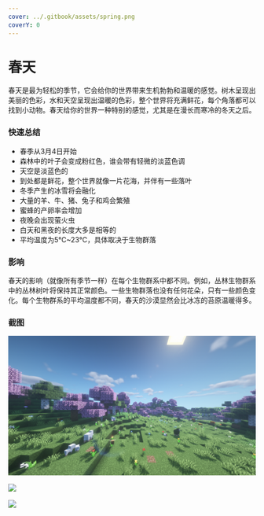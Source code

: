 ```yaml
---
cover: ../.gitbook/assets/spring.png
coverY: 0
---
```


# 春天

春天是最为轻松的季节，它会给你的世界带来生机勃勃和温暖的感觉。树木呈现出美丽的色彩，水和天空呈现出温暖的色彩，整个世界将充满鲜花，每个角落都可以找到小动物。春天给你的世界一种特别的感觉，尤其是在漫长而寒冷的冬天之后。

### 快速总结

* 春季从3月4日开始
* 森林中的叶子会变成粉红色，谁会带有轻微的淡蓝色调
* 天空是淡蓝色的
* 到处都是鲜花，整个世界就像一片花海，并伴有一些落叶
* 冬季产生的冰雪将会融化
* 大量的羊、牛、猪、兔子和鸡会繁殖
* 蜜蜂的产卵率会增加
* 夜晚会出现萤火虫
* 白天和黑夜的长度大多是相等的
* 平均温度为5℃\~23℃，具体取决于生物群落

### 影响

春天的影响（就像所有季节一样）在每个生物群系中都不同。例如，丛林生物群系中的丛林树叶将保持其正常颜色。一些生物群落也没有任何花朵，只有一些颜色变化。每个生物群系的平均温度都不同，春天的沙漠显然会比冰冻的苔原温暖得多。

### 截图

![](../.gitbook/assets/spring.png)

![](../.gitbook/assets/2022-02-20\_17.41.51.png)

![](../.gitbook/assets/2022-02-20\_18.22.34.png)
